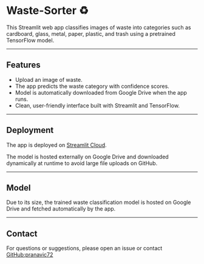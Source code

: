 # Waste-Sorter ♻️

This Streamlit web app classifies images of waste into categories such as cardboard, glass, metal, paper, plastic, and trash using a pretrained TensorFlow model.

---

## Features

- Upload an image of waste.
- The app predicts the waste category with confidence scores.
- Model is automatically downloaded from Google Drive when the app runs.
- Clean, user-friendly interface built with Streamlit and TensorFlow.

---

## Deployment

The app is deployed on [Streamlit Cloud](https://share.streamlit.io).

The model is hosted externally on Google Drive and downloaded dynamically at runtime to avoid large file uploads on GitHub.

---

## Model

Due to its size, the trained waste classification model is hosted on Google Drive and fetched automatically by the app.

---

## Contact

For questions or suggestions, please open an issue or contact [GitHub:pranavic72](https://github.com/pranavic72)

